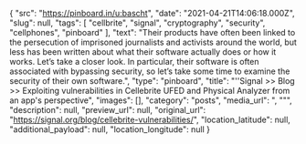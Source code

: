 {
  "src": "https://pinboard.in/u:bascht",
  "date": "2021-04-21T14:06:18.000Z",
  "slug": null,
  "tags": [
    "cellbrite",
    "signal",
    "cryptography",
    "security",
    "cellphones",
    "pinboard"
  ],
  "text": "Their products have often been linked to the persecution of imprisoned journalists and activists around the world, but less has been written about what their software actually does or how it works. Let’s take a closer look. In particular, their software is often associated with bypassing security, so let’s take some time to examine the security of their own software.",
  "type": "pinboard",
  "title": "''Signal >> Blog >> Exploiting vulnerabilities in Cellebrite UFED and Physical Analyzer from an app's perspective",
  "images": [],
  "category": "posts",
  "media_url": ", \"\"",
  "description": null,
  "preview_url": null,
  "original_url": "https://signal.org/blog/cellebrite-vulnerabilities/",
  "location_latitude": null,
  "additional_payload": null,
  "location_longitude": null
}